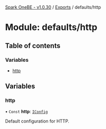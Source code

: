 [Spark OneBE - v1.0.30](../README.md) / [Exports](../modules.md) / defaults/http

# Module: defaults/http

## Table of contents

### Variables

- [http](defaults_http.md#http)

## Variables

### http

• `Const` **http**: [`IConfig`](../interfaces/System_IConfig.IConfig.md)

Default configuration for HTTP.
